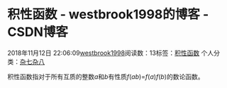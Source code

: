 # 积性函数 - westbrook1998的博客 - CSDN博客





2018年11月12日 22:06:09[westbrook1998](https://me.csdn.net/westbrook1998)阅读数：13标签：[积性函数](https://so.csdn.net/so/search/s.do?q=积性函数&t=blog)
个人分类：[杂七杂八](https://blog.csdn.net/westbrook1998/article/category/7458454)









积性函数指对于所有互质的整数$a$和$b$有性质$f(ab)$=$f(a)f(b)$的数论函数。



